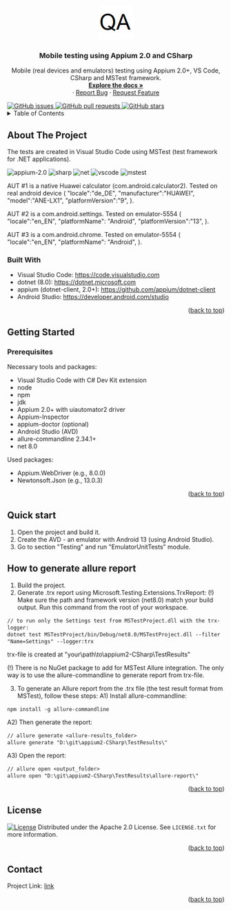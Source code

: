 <!-- PROJECT LOGO -->
<br />
<div align="center">
  <a href="https://github.com/seriousQA/appium2-CSharp">
    <img src="logo.png" alt="Logo" width="80" height="80">
  </a>

<h3 align="center"> Mobile testing using Appium 2.0 and CSharp</h3>
  <p align="center">    
	Mobile (real devices and emulators) testing using Appium 2.0+, VS Code, CSharp and MSTest framework.  
    <br />
    <a href="https://github.com/seriousQA/appium2-CSharp/wiki"><strong>Explore the docs »</strong></a>
    <br />
   ·
    <a href="https://github.com/seriousQA/appium2-CSharp/issues">Report Bug</a>
    ·
    <a href="https://github.com/seriousQA/appium2-CSharp/issues">Request Feature</a>
  </p>
</div>

<a href="https://github.com/seriousQA/appium2-CSharp/issues">
  <img src="https://img.shields.io/github/issues/seriousQA/appium2-CSharp.svg" alt="GitHub issues"/>
</a>
<a href="https://github.com/seriousQA/appium2-CSharp/pulls">
  <img src="https://img.shields.io/github/issues-pr/seriousQA/appium2-CSharp.svg" alt="GitHub pull requests"/>
</a>
<a href="https://github.com/seriousQA/appium2-CSharp">
  <img src="https://img.shields.io/github/stars/seriousQA/appium2-CSharp.svg?style=social" alt="GitHub stars"/>
</a>

<!-- TABLE OF CONTENTS -->
<details>
  <summary>Table of Contents</summary>
  <ol>
    <li>
      <a href="#about-the-project">About The Project</a>
      <ul>
        <li><a href="#built-with">Built With</a></li>
      </ul>
    </li>
    <li>
      <a href="#getting-started">Getting Started</a>
      <ul>
        <li><a href="#prerequisites">Prerequisites</a></li>
      </ul>
    </li>
    <li><a href="#quick-start">Quick start</a></li>
    <li><a href="#how-to-generate-allure-report">How to generate allure report</a></li>
    <li><a href="#license">License</a></li>
    <li><a href="#contact">Contact</a></li>
  </ol>
</details>

<!-- ABOUT THE PROJECT -->
## About The Project
The tests are created in Visual Studio Code using MSTest (test framework for .NET applications).
<p align="left">
<img src="https://github.com/user-attachments/assets/3c1a48a6-4b5f-4cc7-9ae7-2adf557f1e00" alt="appium-2.0" height="50"/>
<img src="https://cdn.jsdelivr.net/gh/devicons/devicon@latest/icons/csharp/csharp-original.svg" alt="sharp" height="50"/>
<img src="https://cdn.jsdelivr.net/gh/devicons/devicon@latest/icons/dotnetcore/dotnetcore-original.svg" alt="net" height="50"/>
<img src="https://cdn.jsdelivr.net/gh/devicons/devicon@latest/icons/vscode/vscode-original.svg" alt="vscode" height="50" />
<img src="https://github.com/user-attachments/assets/0de8b7b2-afb9-48f5-9273-ce2fc793379a" alt="mstest" height="50"/>
</p>

AUT #1 is a native Huawei calculator (com.android.calculator2). Tested on real android device (
"locale":"de_DE",
"manufacturer":"HUAWEI",
"model":"ANE-LX1",
"platformVersion":"9",
).

AUT #2 is a com.android.settings. Tested on emulator-5554 (
"locale":"en_EN",
"platformName": "Android",
"platformVersion":"13",
).

AUT #3 is a com.android.chrome. Tested on emulator-5554 (
"locale":"en_EN",
"platformName": "Android",
).

### Built With
* Visual Studio Code: https://code.visualstudio.com
* dotnet (8.0): https://dotnet.microsoft.com
* appium (dotnet-client, 2.0+): https://github.com/appium/dotnet-client
* Android Studio: https://developer.android.com/studio
<p align="right">(<a href="#about-the-project">back to top</a>)</p>

<!-- GETTING STARTED -->
## Getting Started
### Prerequisites
Necessary tools and packages:
* Visual Studio Code with C# Dev Kit extension
* node
* npm
* jdk
* Appium 2.0+ with uiautomator2 driver
* Appium-Inspector
* appium-doctor (optional)
* Android Studio (AVD)
* allure-commandline 2.34.1+
* net 8.0

Used packages:
* Appium.WebDriver (e.g., 8.0.0)
* Newtonsoft.Json (e.g., 13.0.3)
<p align="right">(<a href="#about-the-project">back to top</a>)</p>

<!-- QUICK START -->
## Quick start
1) Open the project and build it.
2) Create the AVD - an emulator with Android 13 (using Android Studio).
3) Go to section "Testing" and run "EmulatorUnitTests" module.

<!-- ALLURE REPORT -->
## How to generate allure report
1) Build the project.
2) Generate .trx report using Microsoft.Testing.Extensions.TrxReport:
(!) Make sure the path and framework version (net8.0) match your build output. 
Run this command from the root of your workspace.
```terminal
// to run only the Settings test from MSTestProject.dll with the trx-logger:
dotnet test MSTestProject/bin/Debug/net8.0/MSTestProject.dll --filter "Name=Settings" --logger:trx
```
trx-file is created at "your\path\to\appium2-CSharp\TestResults\"

(!) There is no NuGet package to add for MSTest Allure integration. The only way is to use the allure-commandline to generate report from trx-file.

3) To generate an Allure report from the .trx file (the test result format from MSTest), follow these steps:
A1) Install allure-commandline:
```terminal
npm install -g allure-commandline
```
A2) Then generate the report:
```terminal
// allure generate <allure-results_folder>
allure generate "D:\git\appium2-CSharp\TestResults\"
```
A3) Open the report:
```terminal
// allure open <output_folder>
allure open "D:\git\appium2-CSharp\TestResults\allure-report\"
```
<p align="right">(<a href="#about-the-project">back to top</a>)</p>

<!-- LICENSE -->
## License
[![License](https://img.shields.io/badge/License-Apache%202.0-blue.svg)](https://opensource.org/licenses/Apache-2.0)
Distributed under the Apache 2.0 License. See `LICENSE.txt` for more information.
<p align="right">(<a href="#about-the-project">back to top</a>)</p>

<!-- CONTACT -->
## Contact
Project Link: [link](https://github.com/seriousQA/appium2-CSharp)
<p align="right">(<a href="#about-the-project">back to top</a>)</p>

